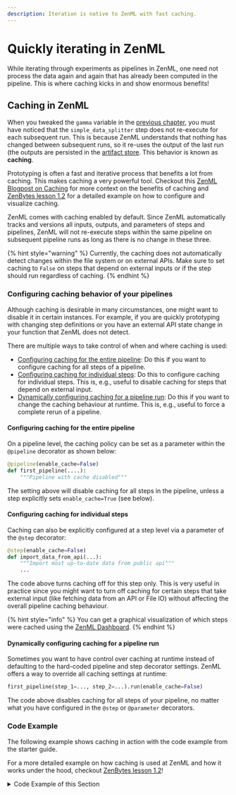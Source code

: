 ```yaml
---
description: Iteration is native to ZenML with fast caching.
---
```


# Quickly iterating in ZenML

While iterating through experiments as pipelines in ZenML,
one need not process the data again and again that has already been computed in the pipeline. This is where caching kicks in and show enormous benefits!

## Caching in ZenML

When you tweaked the `gamma` variable in the [previous chapter](./parameters.md), you must have noticed that the 
`simple_data_splitter` step does not re-execute for each subsequent run.  This is because ZenML 
understands that nothing has changed between subsequent runs, so it re-uses the output of the last 
run (the outputs are persisted in the [artifact store](../../component-gallery/artifact-stores/artifact-stores.md). 
This behavior is known as **caching**.

Prototyping is often a fast and iterative process that
benefits a lot from caching. This makes caching a very powerful tool.
Checkout this [ZenML Blogpost on Caching](https://blog.zenml.io/caching-ml-pipelines/)
for more context on the benefits of caching and 
[ZenBytes lesson 1.2](https://github.com/zenml-io/zenbytes/blob/main/1-2_Artifact_Lineage.ipynb)
for a detailed example on how to configure and visualize caching.

ZenML comes with caching enabled by default. Since ZenML automatically tracks
and versions all inputs, outputs, and parameters of steps and pipelines, ZenML
will not re-execute steps within the same pipeline on subsequent pipeline runs
as long as there is no change in these three.

{% hint style="warning" %}
Currently, the caching does not automatically detect changes within the file
system or on external APIs. Make sure to set caching to `False` on steps that
depend on external inputs or if the step should run regardless of caching.
{% endhint %}


### Configuring caching behavior of your pipelines

Although caching is desirable in many circumstances, one might want to disable
it in certain instances. For example, if you are quickly prototyping with
changing step definitions or you have an external API state change in your
function that ZenML does not detect.

There are multiple ways to take control of when and where caching is used:
- [Configuring caching for the entire pipeline](#configuring-caching-for-the-entire-pipeline):
Do this if you want to configure caching for all steps of a pipeline.
- [Configuring caching for individual steps](#configuring-caching-for-individual-steps):
Do this to configure caching for individual steps. This is, e.g., useful to 
disable caching for steps that depend on external input.
- [Dynamically configuring caching for a pipeline run](#dynamically-configuring-caching-for-a-pipeline-run):
Do this if you want to change the caching behaviour at runtime. This is, e.g.,
useful to force a complete rerun of a pipeline.

#### Configuring caching for the entire pipeline

On a pipeline level, the caching policy can be set as a parameter within the
`@pipeline` decorator as shown below:

```python
@pipeline(enable_cache=False)
def first_pipeline(....):
    """Pipeline with cache disabled"""
```

The setting above will disable caching for all steps in the pipeline, unless a 
step explicitly sets `enable_cache=True` (see below).

#### Configuring caching for individual steps

Caching can also be explicitly configured at a step level via a parameter of the
`@step` decorator:

```python
@step(enable_cache=False)
def import_data_from_api(...):
    """Import most up-to-date data from public api"""
    ...
```

The code above turns caching off for this step only. This is very useful in
practice since you might want to turn off caching for certain steps that take 
external input (like fetching data from an API or File IO) without affecting the
overall pipeline caching behaviour.

{% hint style="info" %}
You can get a graphical visualization of which steps were cached using
the [ZenML Dashboard](./pipelines.md).
{% endhint %}

#### Dynamically configuring caching for a pipeline run

Sometimes you want to have control over caching at runtime instead of defaulting
to the hard-coded pipeline and step decorator settings.
ZenML offers a way to override all caching settings at runtime:

```python
first_pipeline(step_1=..., step_2=...).run(enable_cache=False)
```

The code above disables caching for all steps of your pipeline, no matter what
you have configured in the `@step` or `@parameter` decorators.

### Code Example

The following example shows caching in action with the code example from the
starter guide.

For a more detailed example on how caching is used at ZenML and how it works
under the hood, checkout 
[ZenBytes lesson 1.2](https://github.com/zenml-io/zenbytes/blob/main/1-2_Artifact_Lineage.ipynb)!

<details>
<summary>Code Example of this Section</summary>

```python
import numpy as np
from sklearn.base import ClassifierMixin
from sklearn.datasets import load_wine
from sklearn.model_selection import train_test_split
from sklearn.svm import SVC

from zenml.steps import BaseParameters, Output, step
from zenml.pipelines import pipeline

class SVCTrainerParams(BaseParameters):
    """Trainer params"""
    gamma: float = 0.001


@step
def simple_data_splitter(
    dataset: pd.DataFrame,
) -> Output(train_set=pd.DataFrame, test_set=pd.DataFrame):
    # Load the wine dataset
    dataset = load_wine(as_frame=True).frame

    # Split the dataset into training and dev subsets
    train_set, test_set = train_test_split(
        dataset,
    )
    return train_set, test_set


@step(enable_cache=False)  # never cache this step, always retrain
@step
def parameterized_svc_trainer(
    params: SVCTrainerParams,
    train_set: pd.DataFrame,
    test_set: pd.DataFrame,
) -> ClassifierMixin:
    """Train a sklearn SVC classifier with hyper-parameters."""
    X_train, y_train = train_set.drop("target", axis=1), train_set["target"]
    X_test, y_test = test_set.drop("target", axis=1), test_set["target"]
    model = SVC(gamma=params.gamma) # Parameterized!
    model.fit(X_train, y_train)
    test_acc = model.score(X_test, y_test)
    print(f"Test accuracy: {test_acc}")
    return model


@pipeline
def first_pipeline(step_1, step_2):
    train_set, test_set = step_1()
    step_2(train_set, test_set)


first_pipeline_instance = first_pipeline(
    step_1=simple_data_splitter(),
    step_2=parameterized_svc_trainer(),
)

# The pipeline is executed for the first time, so all steps are run.
first_pipeline_instance.run()

# Step one will use cache, step two will rerun due to the decorator config
first_pipeline_instance.run()

# The complete pipeline will be rerun
first_pipeline_instance.run(enable_cache=False)
```

#### Expected Output Run 1:

```
Creating run for pipeline: first_pipeline
Cache enabled for pipeline first_pipeline
Using stack default to run pipeline first_pipeline...
Step simple_data_splitter has started.
Step simple_data_splitter has finished in 0.135s.
Step parameterized_svc_trainer has started.
Step parameterized_svc_trainer has finished in 0.109s.
Pipeline run first_pipeline-07_Jul_22-12_05_54_573248 has finished in 0.417s.
```

#### Expected Output Run 2:

```
Creating run for pipeline: first_pipeline
Cache enabled for pipeline first_pipeline
Using stack default to run pipeline first_pipeline...
Step simple_data_splitter has started.
Using cached version of simple_data_splitter.
Step simple_data_splitter has finished in 0.014s.
Step parameterized_svc_trainer has started.
Step parameterized_svc_trainer has finished in 0.051s.
Pipeline run first_pipeline-07_Jul_22-12_05_55_813554 has finished in 0.161s.
```

#### Expected Output Run 3:

```
Creating run for pipeline: first_pipeline
Cache enabled for pipeline first_pipeline
Using stack default to run pipeline first_pipeline...
Runtime configuration overwriting the pipeline cache settings to enable_cache=False for this pipeline run. The default caching strategy is retained for future pipeline runs.
Step simple_data_splitter has started.
Step simple_data_splitter has finished in 0.078s.
Step parameterized_svc_trainer has started.
Step parameterized_svc_trainer has finished in 0.048s.
Pipeline run first_pipeline-07_Jul_22-12_05_56_718489 has finished in 0.219s.
```

</details>
